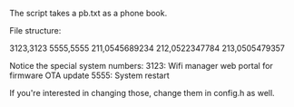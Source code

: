 The script takes a pb.txt as a phone book.

File structure:

3123,3123
5555,5555
211,0545689234
212,0522347784
213,0505479357

Notice the special system numbers:
3123: Wifi manager web portal for firmware OTA update
5555: System restart

If you're interested in changing those, change them in config.h as well.